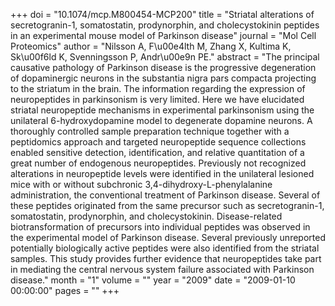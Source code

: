 +++
doi = "10.1074/mcp.M800454-MCP200"
title = "Striatal alterations of secretogranin-1, somatostatin, prodynorphin, and cholecystokinin peptides in an experimental mouse model of Parkinson disease"
journal = "Mol Cell Proteomics"
author = "Nilsson A, F\u00e4lth M, Zhang X, Kultima K, Sk\u00f6ld K, Svenningsson P, Andr\u00e9n PE."
abstract = "The principal causative pathology of Parkinson disease is the progressive degeneration of dopaminergic neurons in the substantia nigra pars compacta projecting to the striatum in the brain. The information regarding the expression of neuropeptides in parkinsonism is very limited. Here we have elucidated striatal neuropeptide mechanisms in experimental parkinsonism using the unilateral 6-hydroxydopamine model to degenerate dopamine neurons. A thoroughly controlled sample preparation technique together with a peptidomics approach and targeted neuropeptide sequence collections enabled sensitive detection, identification, and relative quantitation of a great number of endogenous neuropeptides. Previously not recognized alterations in neuropeptide levels were identified in the unilateral lesioned mice with or without subchronic 3,4-dihydroxy-L-phenylalanine administration, the conventional treatment of Parkinson disease. Several of these peptides originated from the same precursor such as secretogranin-1, somatostatin, prodynorphin, and cholecystokinin. Disease-related biotransformation of precursors into individual peptides was observed in the experimental model of Parkinson disease. Several previously unreported potentially biologically active peptides were also identified from the striatal samples. This study provides further evidence that neuropeptides take part in mediating the central nervous system failure associated with Parkinson disease."
month = "1"
volume = ""
year = "2009"
date = "2009-01-10 00:00:00"
pages = ""
+++

